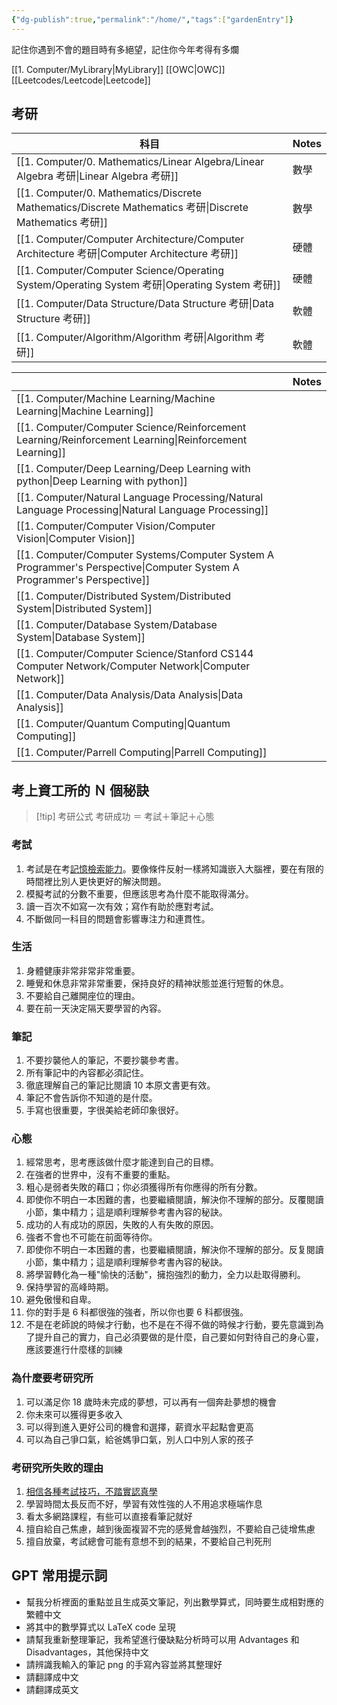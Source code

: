 ```yaml
---
{"dg-publish":true,"permalink":"/home/","tags":["gardenEntry"]}
---
```


記住你遇到不會的題目時有多絕望，記住你今年考得有多爛

[[1. Computer/MyLibrary\|MyLibrary]]
[[OWC\|OWC]]
[[Leetcodes/Leetcode\|Leetcode]]
## 考研

| 科目                           | Notes |
| ---------------------------- | ----- |
| [[1. Computer/0. Mathematics/Linear Algebra/Linear Algebra 考研\|Linear Algebra 考研]]        | 數學    |
| [[1. Computer/0. Mathematics/Discrete Mathematics/Discrete Mathematics 考研\|Discrete Mathematics 考研]]  | 數學    |
| [[1. Computer/Computer Architecture/Computer Architecture 考研\|Computer Architecture 考研]] | 硬體    |
| [[1. Computer/Computer Science/Operating System/Operating System 考研\|Operating System 考研]]      | 硬體    |
| [[1. Computer/Data Structure/Data Structure  考研\|Data Structure  考研]]       | 軟體    |
| [[1. Computer/Algorithm/Algorithm 考研\|Algorithm 考研]]             | 軟體    |

|                                                | Notes |
| ---------------------------------------------- | ----- |
| [[1. Computer/Machine Learning/Machine Learning\|Machine Learning]]                           |       |
| [[1. Computer/Computer Science/Reinforcement Learning/Reinforcement Learning\|Reinforcement Learning]]                     |       |
| [[1. Computer/Deep Learning/Deep Learning with python\|Deep Learning with python]]                  |       |
| [[1. Computer/Natural Language Processing/Natural Language Processing\|Natural Language Processing]]                |       |
| [[1. Computer/Computer Vision/Computer Vision\|Computer Vision]]                            |       |
| [[1. Computer/Computer Systems/Computer System A Programmer's Perspective\|Computer System A Programmer's Perspective]] |       |
| [[1. Computer/Distributed System/Distributed System\|Distributed System]]                         |       |
| [[1. Computer/Database System/Database System\|Database System]]                            |       |
| [[1. Computer/Computer Science/Stanford CS144 Computer Network/Computer Network\|Computer Network]]                           |       |
| [[1. Computer/Data Analysis/Data Analysis\|Data Analysis]]                              |       |
| [[1. Computer/Quantum Computing\|Quantum Computing]]                          |       |
| [[1. Computer/Parrell Computing\|Parrell Computing]]                          |       |
## 考上資工所的 Ｎ 個秘訣

> [!tip] 考研公式
> 考研成功 ＝ 考試＋筆記＋心態
### 考試
1. 考試是在考<u>記憶檢索能力</u>。要像條件反射一樣將知識嵌入大腦裡，要在有限的時間裡比別人更快更好的解決問題。
2. 模擬考試的分數不重要，但應該思考為什麼不能取得滿分。
3. 讀一百次不如寫一次有效；寫作有助於應對考試。
4. 不斷做同一科目的問題會影響專注力和連貫性。
### 生活
1. 身體健康非常非常非常重要。
2. 睡覺和休息非常非常重要，保持良好的精神狀態並進行短暫的休息。
3. 不要給自己離開座位的理由。
4. 要在前一天決定隔天要學習的內容。
### 筆記
1. 不要抄襲他人的筆記，不要抄襲參考書。
2. 所有筆記中的內容都必須記住。
3. 徹底理解自己的筆記比閱讀 10 本原文書更有效。
4. 筆記不會告訴你不知道的是什麼。
5. 手寫也很重要，字很美給老師印象很好。
### 心態
1. 經常思考，思考應該做什麼才能達到自己的目標。
2. 在強者的世界中，沒有不重要的重點。
3. 粗心是弱者失敗的藉口；你必須獲得所有你應得的所有分數。
4. 即使你不明白一本困難的書，也要繼續閱讀，解決你不理解的部分。反覆閱讀小節，集中精力；這是順利理解參考書內容的秘訣。
5. 成功的人有成功的原因，失敗的人有失敗的原因。
6. 強者不會也不可能在前面等待你。
7. 即使你不明白一本困難的書，也要繼續閱讀，解決你不理解的部分。反复閱讀小節，集中精力；這是順利理解參考書內容的秘訣。
8. 將學習轉化為一種"愉快的活動"，擁抱強烈的動力，全力以赴取得勝利。
9. 保持學習的高峰時期。
10. 避免傲慢和自卑。
11. 你的對手是 6 科都很強的強者，所以你也要 6 科都很強。
12. 不是在老師說的時候才行動，也不是在不得不做的時候才行動，要先意識到為了提升自己的實力，自己必須要做的是什麼，自己要如何對待自己的身心靈，應該要進行什麼樣的訓練
### 為什麼要考研究所
1. 可以滿足你 18 歲時未完成的夢想，可以再有一個奔赴夢想的機會
2. 你未來可以獲得更多收入
3. 可以得到進入更好公司的機會和選擇，薪資水平起點會更高
4. 可以為自己爭口氣，給爸媽爭口氣，別人口中別人家的孩子
### 考研究所失敗的理由
1. <u>相信各種考試技巧，不踏實認真學</u>
2. 學習時間太長反而不好，學習有效性強的人不用追求極端作息
3. 看太多網路課程，有些可以直接看筆記就好
4. 擅自給自己焦慮，越到後面複習不完的感覺會越強烈，不要給自己徒增焦慮
5. 擅自放棄，考試總會可能有意想不到的結果，不要給自己判死刑
## GPT 常用提示詞

- 幫我分析裡面的重點並且生成英文筆記，列出數學算式，同時要生成相對應的繁體中文
- 將其中的數學算式以 LaTeX code 呈現
- 請幫我重新整理筆記，我希望進行優缺點分析時可以用 Advantages 和 Disadvantages，其他保持中文
- 請辨識我輸入的筆記 png 的手寫內容並將其整理好
- 請翻譯成中文
- 請翻譯成英文
